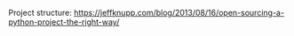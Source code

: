 Project structure: https://jeffknupp.com/blog/2013/08/16/open-sourcing-a-python-project-the-right-way/